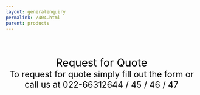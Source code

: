 ```yaml
---
layout: generalenquiry
permalink: /404.html
parent: products
---
```


<br/>
<br/>
<br/>
<center>
      
   <div style="font-size: 200%; text-align: center; color: black;">
        Request for Quote
   </div>
   <div style="font-size: 160%; text-align: center; color: black;">
        To request for quote simply fill out the form or call us at 022-66312644 / 45 / 46 / 47
   </div>
</center>
